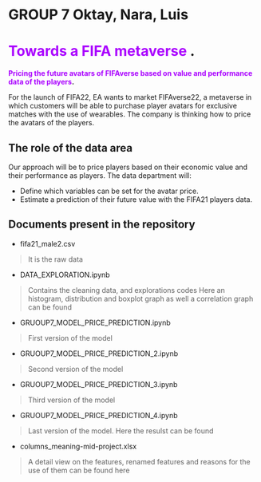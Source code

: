 # **GROUP 7** Oktay, Nara, Luis
# <span style="color:#AA00FF"> Towards a FIFA metaverse </span>.
**<span style="color:#AA00FF">Pricing the future avatars of FIFAverse based on value and performance data of the players</span>.**

For the launch of FIFA22, EA wants to market FIFAverse22, a metaverse in which customers will be able to purchase player avatars for exclusive matches with the use of wearables.
The company is thinking how to price the avatars of the players.

## The role of the data area

Our approach will be to price players based on their economic value and their performance as players.
The data department will: 

 - Define  which variables can be set for the avatar price. 
 - Estimate a prediction of their future value with the FIFA21 players data.
 
 
## Documents present in the repository

 - fifa21_male2.csv 
 > It is the raw data
 - DATA_EXPLORATION.ipynb
 > Contains the cleaning data, and explorations codes
 > Here an histogram, distribution and boxplot graph as well a correlation graph can be found
 - GRUOUP7_MODEL_PRICE_PREDICTION.ipynb
 > First version of the model
 - GRUOUP7_MODEL_PRICE_PREDICTION_2.ipynb
 > Second version of the model
 - GRUOUP7_MODEL_PRICE_PREDICTION_3.ipynb
 > Third version of the model
 - GRUOUP7_MODEL_PRICE_PREDICTION_4.ipynb
 > Last version of the model. Here the resulst can be found
 - columns_meaning-mid-project.xlsx
 > A detail view on the features, renamed features and reasons for the use of them can be found here
